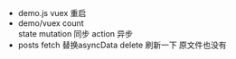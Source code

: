 - demo.js  vuex
  重启
- demo/vuex
  count  
  state
  mutation  同步
  action 异步
- posts 
  fetch 替换asyncData
  delete
    刷新一下 原文件也没有
    
